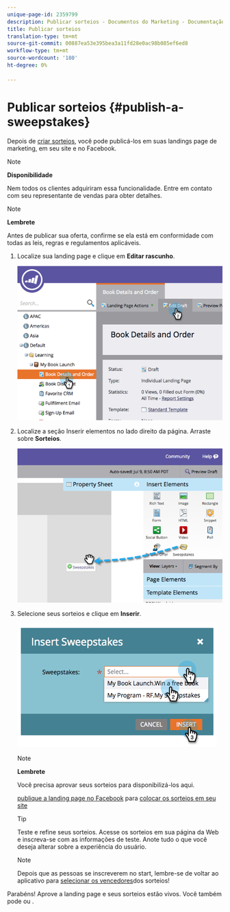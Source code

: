 ```yaml
---
unique-page-id: 2359799
description: Publicar sorteios - Documentos do Marketing - Documentação do produto
title: Publicar sorteios
translation-type: tm+mt
source-git-commit: 00887ea53e395bea3a11fd28e0ac98b085ef6ed8
workflow-type: tm+mt
source-wordcount: '180'
ht-degree: 0%

---
```



# Publicar sorteios {#publish-a-sweepstakes}

Depois de [criar sorteios](create-sweepstakes.md), você pode publicá-los em suas landings page de marketing, em seu site e no Facebook.

>[!NOTE]
>
>**Disponibilidade**
>
>Nem todos os clientes adquiriram essa funcionalidade. Entre em contato com seu representante de vendas para obter detalhes.

>[!NOTE]
>
>**Lembrete**
>
>Antes de publicar sua oferta, confirme se ela está em conformidade com todas as leis, regras e regulamentos aplicáveis.

1. Localize sua landing page e clique em **Editar rascunho**.

   ![](assets/image2014-9-25-17-3a41-3a27.png)

1. Localize a seção Inserir elementos no lado direito da página. Arraste sobre **Sorteios**.

   ![](assets/image2014-9-25-17-3a41-3a31.png)

1. Selecione seus sorteios e clique em **Inserir**.

   ![](assets/image2014-9-25-17-3a41-3a35.png)

   >[!NOTE]
   >
   >**Lembrete**
   >
   >
   >Você precisa aprovar seus sorteios para disponibilizá-los aqui.

   [publique a landing page no Facebook](../../../../product-docs/demand-generation/facebook/publish-landing-pages-to-facebook.md) para [colocar os sorteios em seu site](../../../../product-docs/demand-generation/social/social-functions/deploy-social-on-your-website.md)

   >[!TIP]
   >
   >Teste e refine seus sorteios. Acesse os sorteios em sua página da Web e inscreva-se com as informações de teste. Anote tudo o que você deseja alterar sobre a experiência do usuário.

   >[!NOTE]
   >
   >Depois que as pessoas se inscreverem no start, lembre-se de voltar ao aplicativo para [selecionar os vencedores](select-sweepstakes-winners.md)dos sorteios!

Parabéns! Aprove a landing page e seus sorteios estão vivos. Você também pode ou .